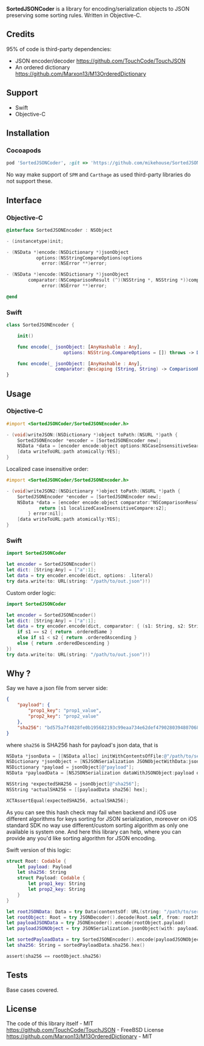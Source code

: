 **SortedJSONCoder** is a library for encoding/serialization objects to JSON preserving some sorting rules. Written in Objective-C.

## Credits

95% of code is third-party dependencies:

- JSON encoder/decoder https://github.com/TouchCode/TouchJSON
- An ordered dictionary https://github.com/Marxon13/M13OrderedDictionary 

## Support

- Swift
- Objective-C

## Installation

### Cocoapods

```ruby
pod 'SortedJSONCoder', :git => 'https://github.com/mikehouse/SortedJSONCoder.git', :tag => '0.0.1'
```
No way make support of `SPM` and `Carthage` as used third-party libraries do not support these.  
 
## Interface

### Objective-C

```objectivec
@interface SortedJSONEncoder : NSObject

- (instancetype)init;

- (NSData *)encode:(NSDictionary *)jsonObject
           options:(NSStringCompareOptions)options
             error:(NSError **)error;

- (NSData *)encode:(NSDictionary *)jsonObject
        comparator:(NSComparisonResult (^)(NSString *, NSString *))comparator
             error:(NSError **)error;

@end
```

### Swift

```swift
class SortedJSONEncoder {

    init()

    func encode(_ jsonObject: [AnyHashable : Any], 
                     options: NSString.CompareOptions = []) throws -> Data

    func encode(_ jsonObject: [AnyHashable : Any], 
                  comparator: @escaping (String, String) -> ComparisonResult) throws -> Data
}

```
 
## Usage
 
### Objective-C
 
```objectivec
#import <SortedJSONCoder/SortedJSONEncoder.h>

- (void)writeJSON:(NSDictionary *)object toPath:(NSURL *)path {
    SortedJSONEncoder *encoder = [SortedJSONEncoder new];
    NSData *data = [encoder encode:object options:NSCaseInsensitiveSearch error:nil];
    [data writeToURL:path atomically:YES];
}
```
 
Localized case insensitive order:
 
```objectivec
#import <SortedJSONCoder/SortedJSONEncoder.h>

- (void)writeJSON2:(NSDictionary *)object toPath:(NSURL *)path {
    SortedJSONEncoder *encoder = [SortedJSONEncoder new];
    NSData *data = [encoder encode:object comparator:^NSComparisonResult(NSString *s1, NSString *s2) {
            return [s1 localizedCaseInsensitiveCompare:s2];
        } error:nil];
    [data writeToURL:path atomically:YES];
}
```

### Swift

```swift
import SortedJSONCoder

let encoder = SortedJSONEncoder()
let dict: [String:Any] = ["a":1];
let data = try encoder.encode(dict, options: .literal)
try data.write(to: URL(string: "/path/to/out.json")!)
```

Custom order logic:

```swift
import SortedJSONCoder

let encoder = SortedJSONEncoder()
let dict: [String:Any] = ["a":1];
let data = try encoder.encode(dict, comparator: { (s1: String, s2: String) -> ComparisonResult in
    if s1 == s2 { return .orderedSame }
    else if s1 < s2 { return .orderedAscending }
    else { return .orderedDescending }
})
try data.write(to: URL(string: "/path/to/out.json")!)
```

## Why ?

Say we have a json file from server side:

```json
{
    "payload": {
        "prop1_key": "prop1_value",
        "prop2_key": "prop2_value"
    },
    "sha256": "bd575a7f4028fe0b195682193c99eaa734e62def4790280394807068727a4539"
}
```

where `sha256` is SHA256 hash for payload's json data, that is

```objectivec
NSData *jsonData = [[NSData alloc] initWithContentsOfFile:@"/path/to/server.json"];
NSDictionary *jsonObject = [NSJSONSerialization JSONObjectWithData:jsonData options:0 error:nil];
NSDictionary *payload = jsonObject[@"payload"];
NSData *payloadData = [NSJSONSerialization dataWithJSONObject:payload options:NSJSONWritingSortedKeys error:nil];

NSString *expectedSHA256 = jsonObject[@"sha256"];
NSString *actualSHA256 = [[payloadData sha256] hex];

XCTAssertEqual(expectedSHA256, actualSHA256);
```

As you can see this hash check may fail when backend and iOS use different algorithms for keys sorting for JSON serialization, moreover on iOS standard SDK no way use different/custom sorting algorithm as only one available is system one. And here this library can help, where you can provide any you'd like sorting algorithm for JSON encoding.

Swift version of this logic:

```swift
struct Root: Codable {
    let payload: Payload
    let sha256: String
    struct Payload: Codable {
        let prop1_key: String
        let prop2_key: String
    }
}

let rootJSONData: Data = try Data(contentsOf: URL(string: "/path/to/server.json")!)
let rootObject: Root = try JSONDecoder().decode(Root.self, from: rootJSONData)
let payloadJSONData = try JSONEncoder().encode(rootObject.payload)
let payloadJSONObject = try JSONSerialization.jsonObject(with: payloadJSONData, options: []) as! [AnyHashable : Any]

let sortedPayloadData = try SortedJSONEncoder().encode(payloadJSONObject, options: .caseInsensitive)
let sha256: String = sortedPayloadData.sha256.hex()

assert(sha256 == rootObject.sha256)
```

## Tests

Base cases covered.
 
## License

The code of this library itself - MIT   
https://github.com/TouchCode/TouchJSON - FreeBSD License   
https://github.com/Marxon13/M13OrderedDictionary - MIT
 
